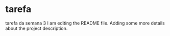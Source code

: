 # tarefa
tarefa da semana 3
I am editing the README file. Adding some more details about the project description.
